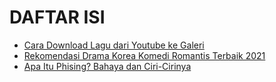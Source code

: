 # DAFTAR ISI
- [Cara Download Lagu dari Youtube ke Galeri](https://www.mbahpedia.com/cara-download-video-dari-youtube-ke-galeri/)
- [Rekomendasi Drama Korea Komedi Romantis Terbaik 2021](https://www.mbahpedia.com/rekomendasi-drama-korea-komedi-romantis-terfavorit-2021/)
- [Apa Itu Phising? Bahaya dan Ciri-Cirinya](https://www.mbahpedia.com/apa-itu-phising-bahaya-dan-ciri-ciri-website-phising/)
